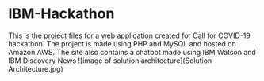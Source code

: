 # IBM-Hackathon
 
This is the project files for a web application created for Call for COVID-19 hackathon. 
The project is made using PHP and MySQL and hosted on Amazon AWS. The site also contains a chatbot made using IBM Watson and IBM Discovery News
![image of solution architecture](Solution Architecture.jpg)
